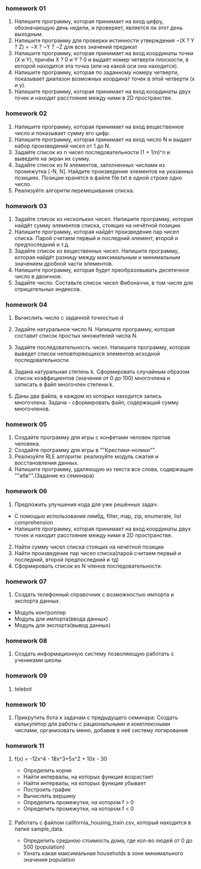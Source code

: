 ### homework 01
1. Напишите программу, которая принимает на вход цифру, обозначающую день недели,
 и проверяет, является ли этот день выходным.
2. Напишите программу для проверки истинности утверждения 
  ¬(X ? Y ? Z) = ¬X ? ¬Y ? ¬Z для всех значений предикат
3. Напишите программу, которая принимает на вход координаты точки (X и Y),
  причём X ? 0 и Y ? 0 и выдаёт номер четверти плоскости, в которой находится эта точка
 (или на какой оси она находится).
4. Напишите программу, которая по заданному номеру четверти,
 показывает диапазон возможных координат точек в этой четверти (x и y).
5. Напишите программу, которая принимает на вход координаты двух точек
 и находит расстояние между ними в 2D пространстве.

### homework 02
1. Напишите программу, которая принимает на вход вещественное число и показывает сумму его цифр.
2. Напишите программу, которая принимает на вход число N и выдает набор произведений чисел от 1 до N.
3. Задайте список из n чисел последовательности (1 + 1/n)^n и выведите на экран их сумму.
4. Задайте список из N элементов, заполненных числами из промежутка [-N, N].
 Найдите произведение элементов на указанных позициях. 
 Позиции хранятся в файле file.txt в одной строке одно число.
5. Реализуйте алгоритм перемешивания списка.

### homework 03
1. Задайте список из нескольких чисел. Напишите программу, которая найдёт сумму элементов списка, стоящих на нечётной позиции.
2. Напишите программу, которая найдёт произведение пар чисел списка.
  Парой считаем первый и последний элемент, второй и предпоследний и т.д.
3. Задайте список из вещественных чисел.
  Напишите программу, которая найдёт разницу между максимальным и минимальным значением дробной части элементов.
4. Напишите программу, которая будет преобразовывать десятичное число в двоичное.
5. Задайте число. Составьте список чисел Фибоначчи, в том числе для отрицательных индексов.

### homework 04
1. Вычислить число c заданной точностью d
2. Задайте натуральное число N. Напишите программу, которая составит список простых множителей числа N.
3. Задайте последовательность чисел. Напишите программу, которая выведет список неповторяющихся элементов исходной последовательности.

4. Задана натуральная степень k. Сформировать случайным образом список коэффициентов (значения от 0 до 100) 
многочлена и записать в файл многочлен степени k.
5. Даны два файла, в каждом из которых находится запись многочлена.
 Задача - сформировать файл, содержащий сумму многочленов.

### homework 05
1. Создайте программу для игры с конфетами человек против человека.
2. Создайте программу для игры в ""Крестики-нолики"".
3. Реализуйте RLE алгоритм: реализуйте модуль сжатия и восстановления данных.
4. Напишите программу, удаляющую из текста все слова, содержащие ""абв"".(Задание из семинара)

### homework 06
1. Предложить улучшения кода для уже решённых задач:
  - С помощью использования лямбд, filter, map, zip, enumerate, list comprehension
  - Напишите программу, которая принимает на вход координаты двух точек и находит расстояние между ними в 2D пространстве.
2. Найти сумму чисел списка стоящих на нечетной позиции
3. Найти произведение пар чисел списка(парой считаем первый и последний, второй предпоследний и тд)
4. Сформировать список из N членов последовательности.


### homework 07
1. Создать телефонный справочник с возможностью импорта и экспорта данных.
  - Модуль контроллер
  - Модуль для импорта(ввода данных)
  - Модуль для экспорта(вывод данных)

### homework 08
1. Создать информационную систему позволяющую работать с учениками школы

### homework 09

1. telebot

### homework 10
1. Прикрутить бота к задачам с предыдущего семинара:
Создать калькулятор для работы с рациональными и комплексными числами, организовать меню, добавив в неё систему логирования

### homework 11

1. f(x) = -12x^4 - 18x^3+5x^2 + 10x - 30

    - Определить корни
    - Найти интервалы, на которых функция возрастает
    - Найти интервалы, на которых функция убывает
    - Построить график
    - Вычислить вершину
    - Определить промежутки, на котором f > 0
    - Определить промежутки, на котором f < 0 
####

2. Работать с файлом california_housing_train.csv, который находится в папке sample_data. 

   - Определить среднюю стоимость дома, где кол-во людей от 0 до 500 (population)
    - Узнать какая максимальная households в зоне минимального значения population